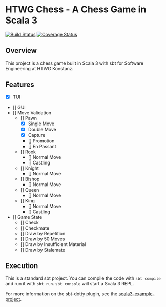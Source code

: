 # HTWG Chess - A Chess Game in Scala 3

[![Build Status](https://travis-ci.com/username/repository.svg?branch=master)](https://travis-ci.com/username/repository)
[![Coverage Status](https://coveralls.io/repos/github/gommzystudio/htwg-chess/badge.svg?branch=master)](https://coveralls.io/github/gommzystudio/htwg-chess?branch=master)

## Overview

This project is a chess game built in Scala 3 with sbt for Software Engineering at HTWG Konstanz.

## Features

- [x] TUI
- [] GUI
- [] Move Validation
  - [] Pawn
    - [x] Single Move
    - [x] Double Move
    - [x] Capture
    - [] Promotion
    - [] En Passant
  - [] Rook
    - [] Normal Move
    - [] Castling
  - [] Knight
    - [] Normal Move
  - [] Bishop
    - [] Normal Move
  - [] Queen
    - [] Normal Move
  - [] King
    - [] Normal Move
    - [] Castling
- [] Game State
  - [] Check
  - [] Checkmate
  - [] Draw by Repetition
  - [] Draw by 50 Moves
  - [] Draw by Insufficient Material
  - [] Draw by Stalemate

## Execution

This is a standard sbt project. You can compile the code with `sbt compile` and run it with `sbt run`. `sbt console` will start a Scala 3 REPL.

For more information on the sbt-dotty plugin, see the [scala3-example-project](https://github.com/scala/scala3-example-project/blob/main/README.md).
